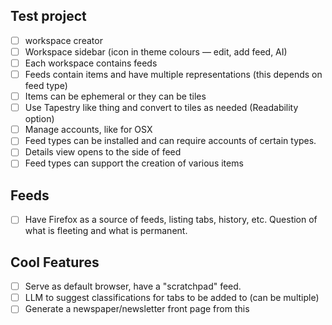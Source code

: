 

## Test project

- [ ] workspace creator
- [ ] Workspace sidebar (icon in theme colours — edit, add feed, AI)
- [ ] Each workspace contains feeds
- [ ] Feeds contain items and have multiple representations (this depends on feed type)
- [ ] Items can be ephemeral or they can be tiles
- [ ] Use Tapestry like thing and convert to tiles as needed (Readability option)
- [ ] Manage accounts, like for OSX
- [ ] Feed types can be installed and can require accounts of certain types.
- [ ] Details view opens to the side of feed
- [ ] Feed types can support the creation of various items

## Feeds
- [ ] Have Firefox as a source of feeds, listing tabs, history, etc.
    Question of what is fleeting and what is permanent.

## Cool Features
- [ ] Serve as default browser, have a "scratchpad" feed.
- [ ] LLM to suggest classifications for tabs to be added to (can be multiple)
- [ ] Generate a newspaper/newsletter front page from this
